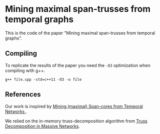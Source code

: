 # Mining maximal span-trusses from temporal graphs

This is the code of the paper "Mining maximal span-trusses from temporal graphs".

## Compiling
To replicate the results of the paper you need the `-O3` optimization when compiling with g++.

`g++ file.cpp -std=c++11 -O3 -o file`

## References
Our work is inspired by [Mining (maximal) Span-cores from Temporal Networks ](https://github.com/egalimberti/span_cores). 

We relied on the in-memory truss-decomposition algorithm from [Truss Decomposition in Massive Networks](https://github.com/cntswj/truss-decomposition).